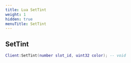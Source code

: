 ```yaml
---
title: Lua SetTint
weight: 1
hidden: true
menuTitle: SetTint
---
```

## SetTint
```lua
Client:SetTint(number slot_id, uint32 color); -- void
```